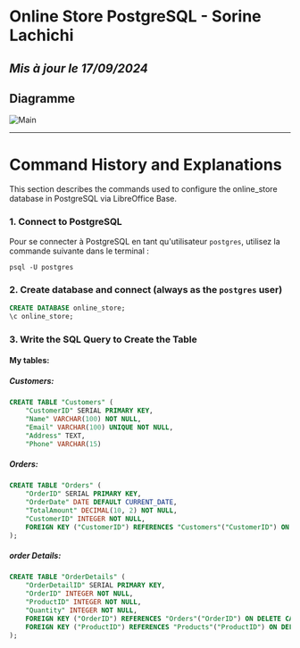 # Online Store PostgreSQL - Sorine Lachichi
## _Mis à jour le 17/09/2024_

## Diagramme
![Main](https://github.com/user-attachments/assets/0cc05981-a163-41d1-8a59-c2534f6739ec)



---

# Command History and Explanations

This section describes the commands used to configure the online_store database in PostgreSQL via LibreOffice Base.

### 1. Connect to PostgreSQL 
Pour se connecter à PostgreSQL en tant qu'utilisateur `postgres`, utilisez la commande suivante dans le terminal :
```msdos
psql -U postgres 
```

### 2. Create database and connect (always as the `postgres` user)
```sql
CREATE DATABASE online_store;
\c online_store;
```
### 3. Write the SQL Query to Create the Table
#### My tables:
##### Customers:
```sql
CREATE TABLE "Customers" (
    "CustomerID" SERIAL PRIMARY KEY,
    "Name" VARCHAR(100) NOT NULL,
    "Email" VARCHAR(100) UNIQUE NOT NULL,
    "Address" TEXT,
    "Phone" VARCHAR(15)
```
##### Orders:
```sql
CREATE TABLE "Orders" (
    "OrderID" SERIAL PRIMARY KEY,
    "OrderDate" DATE DEFAULT CURRENT_DATE,
    "TotalAmount" DECIMAL(10, 2) NOT NULL,
    "CustomerID" INTEGER NOT NULL,
    FOREIGN KEY ("CustomerID") REFERENCES "Customers"("CustomerID") ON DELETE CASCADE
);
```
##### order Details:
```sql
CREATE TABLE "OrderDetails" (
    "OrderDetailID" SERIAL PRIMARY KEY,
    "OrderID" INTEGER NOT NULL,
    "ProductID" INTEGER NOT NULL,
    "Quantity" INTEGER NOT NULL,
    FOREIGN KEY ("OrderID") REFERENCES "Orders"("OrderID") ON DELETE CASCADE,
    FOREIGN KEY ("ProductID") REFERENCES "Products"("ProductID") ON DELETE CASCADE
);
```
